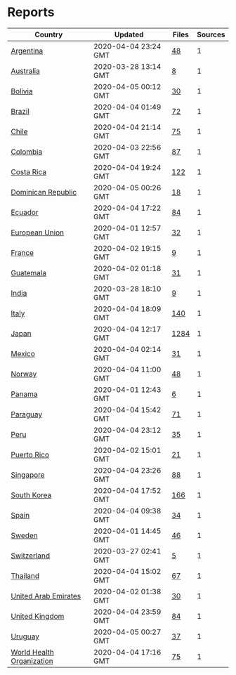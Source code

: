 # Reports

| Country | Updated | Files | Sources |
| --- | --- | --- | --- |
| [Argentina](ar/README.md) | 2020-04-04 23:24 GMT | [48](ar/README.md) | 1 |
| [Australia](au/README.md) | 2020-03-28 13:14 GMT | [8](au/README.md) | 1 |
| [Bolivia](bo/README.md) | 2020-04-05 00:12 GMT | [30](bo/README.md) | 1 |
| [Brazil](br/README.md) | 2020-04-04 01:49 GMT | [72](br/README.md) | 1 |
| [Chile](cl/README.md) | 2020-04-04 21:14 GMT | [75](cl/README.md) | 1 |
| [Colombia](co/README.md) | 2020-04-03 22:56 GMT | [87](co/README.md) | 1 |
| [Costa Rica](cr/README.md) | 2020-04-04 19:24 GMT | [122](cr/README.md) | 1 |
| [Dominican Republic](do/README.md) | 2020-04-05 00:26 GMT | [18](do/README.md) | 1 |
| [Ecuador](ec/README.md) | 2020-04-04 17:22 GMT | [84](ec/README.md) | 1 |
| [European Union](eu/README.md) | 2020-04-01 12:57 GMT | [32](eu/README.md) | 1 |
| [France](fr/README.md) | 2020-04-02 19:15 GMT | [9](fr/README.md) | 1 |
| [Guatemala](gt/README.md) | 2020-04-02 01:18 GMT | [31](gt/README.md) | 1 |
| [India](in/README.md) | 2020-03-28 18:10 GMT | [9](in/README.md) | 1 |
| [Italy](it/README.md) | 2020-04-04 18:09 GMT | [140](it/README.md) | 1 |
| [Japan](jp/README.md) | 2020-04-04 12:17 GMT | [1284](jp/README.md) | 1 |
| [Mexico](mx/README.md) | 2020-04-04 02:14 GMT | [31](mx/README.md) | 1 |
| [Norway](no/README.md) | 2020-04-04 11:00 GMT | [48](no/README.md) | 1 |
| [Panama](pa/README.md) | 2020-04-01 12:43 GMT | [6](pa/README.md) | 1 |
| [Paraguay](py/README.md) | 2020-04-04 15:42 GMT | [71](py/README.md) | 1 |
| [Peru](pe/README.md) | 2020-04-04 23:12 GMT | [35](pe/README.md) | 1 |
| [Puerto Rico](pr/README.md) | 2020-04-02 15:01 GMT | [21](pr/README.md) | 1 |
| [Singapore](sg/README.md) | 2020-04-04 23:26 GMT | [88](sg/README.md) | 1 |
| [South Korea](kr/README.md) | 2020-04-04 17:52 GMT | [166](kr/README.md) | 1 |
| [Spain](es/README.md) | 2020-04-04 09:38 GMT | [34](es/README.md) | 1 |
| [Sweden](se/README.md) | 2020-04-01 14:45 GMT | [46](se/README.md) | 1 |
| [Switzerland](ch/README.md) | 2020-03-27 02:41 GMT | [5](ch/README.md) | 1 |
| [Thailand](th/README.md) | 2020-04-04 15:02 GMT | [67](th/README.md) | 1 |
| [United Arab Emirates](ae/README.md) | 2020-04-02 01:38 GMT | [30](ae/README.md) | 1 |
| [United Kingdom](uk/README.md) | 2020-04-04 23:59 GMT | [84](uk/README.md) | 1 |
| [Uruguay](uy/README.md) | 2020-04-05 00:27 GMT | [37](uy/README.md) | 1 |
| [World Health Organization](who/README.md) | 2020-04-04 17:16 GMT | [75](who/README.md) | 1 |

